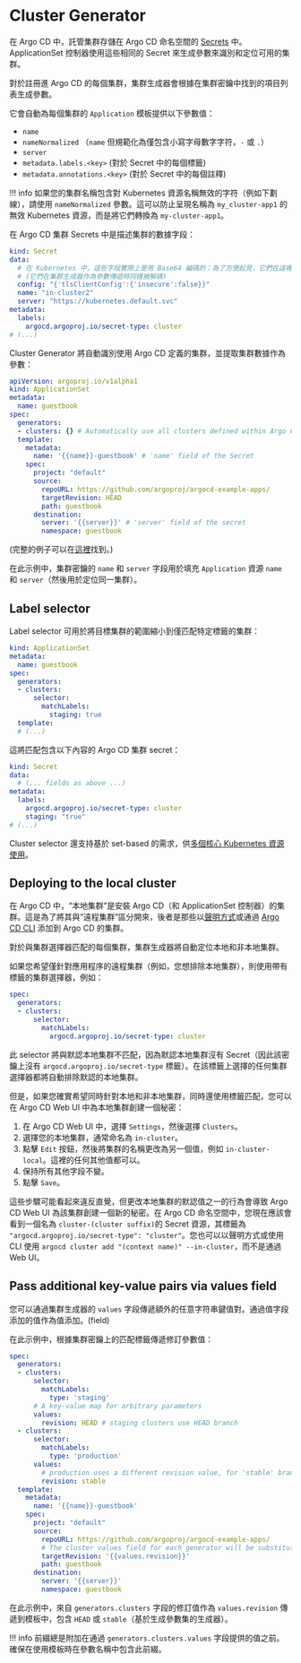 # Cluster Generator

在 Argo CD 中，託管集群存儲在 Argo CD 命名空間的 [Secrets](https://argo-cd.readthedocs.io/en/stable/operator-manual/declarative-setup/#clusters) 中。 ApplicationSet 控制器使用這些相同的 Secret 來生成參數來識別和定位可用的集群。

對於註冊進 Argo CD 的每個集群，集群生成器會根據在集群密鑰中找到的項目列表生成參數。

它會自動為每個集群的 `Application` 模板提供以下參數值：

- `name`
- `nameNormalized` （`name` 但規範化為僅包含小寫字母數字字符，`-` 或 `.`）
- `server`
- `metadata.labels.<key>` (對於 Secret 中的每個標籤)
- `metadata.annotations.<key>` (對於 Secret 中的每個註釋)

!!! info
    如果您的集群名稱包含對 Kubernetes 資源名稱無效的字符（例如下劃線），請使用 `nameNormalized` 參數。這可以防止呈現名稱為 `my_cluster-app1` 的無效 Kubernetes 資源，而是將它們轉換為 `my-cluster-app1`。

在 Argo CD 集群 Secrets 中是描述集群的數據字段：

```yaml
kind: Secret
data:
  # 在 Kubernetes 中，這些字段實際上是用 Base64 編碼的；為了方便起見，它們在這裡被解碼。
  # (它們在集群生成器作為參數傳遞時同樣被解碼)
  config: "{'tlsClientConfig':{'insecure':false}}"
  name: "in-cluster2"
  server: "https://kubernetes.default.svc"
metadata:
  labels:
    argocd.argoproj.io/secret-type: cluster
# (...)
```

Cluster Generator 將自動識別使用 Argo CD 定義的集群，並提取集群數據作為參數：

```yaml
apiVersion: argoproj.io/v1alpha1
kind: ApplicationSet
metadata:
  name: guestbook
spec:
  generators:
  - clusters: {} # Automatically use all clusters defined within Argo CD
  template:
    metadata:
      name: '{{name}}-guestbook' # 'name' field of the Secret
    spec:
      project: "default"
      source:
        repoURL: https://github.com/argoproj/argocd-example-apps/
        targetRevision: HEAD
        path: guestbook
      destination:
        server: '{{server}}' # 'server' field of the secret
        namespace: guestbook
```

(完整的例子可以在[這裡](https://github.com/argoproj/applicationset/tree/master/examples/cluster)找到。)

在此示例中，集群密鑰的 `name` 和 `server` 字段用於填充 `Application` 資源 `name` 和 `server`（然後用於定位同一集群）。

## Label selector

Label selector 可用於將目標集群的範圍縮小到僅匹配特定標籤的集群：

```yaml
kind: ApplicationSet
metadata:
  name: guestbook
spec:
  generators:
  - clusters:
      selector:
        matchLabels:
          staging: true
  template:
  # (...)
```

這將匹配包含以下內容的 Argo CD 集群 secret：

```yaml
kind: Secret
data:
  # (... fields as above ...)
metadata:
  labels:
    argocd.argoproj.io/secret-type: cluster
    staging: "true"
# (...)
```

Cluster selector 還支持基於 set-based 的需求，供[多個核心 Kubernetes 資源使用](https://kubernetes.io/docs/concepts/overview/working-with-objects/labels/#resources-that-support-set-based-requirements)。

## Deploying to the local cluster

在 Argo CD 中，“本地集群”是安裝 Argo CD（和 ApplicationSet 控制器）的集群。這是為了將其與“遠程集群”區分開來，後者是那些以[聲明方式](https://argo-cd.readthedocs.io/en/stable/operator-manual/declarative-setup/#clusters)或通過 [Argo CD CLI](https://argo-cd.readthedocs.io/en/stable/getting_started/#5-register-a-cluster-to-deploy-apps-to-optional) 添加到 Argo CD 的集群。

對於與集群選擇器匹配的每個集群，集群生成器將自動定位本地和非本地集群。

如果您希望僅針對應用程序的遠程集群（例如，您想排除本地集群），則使用帶有標籤的集群選擇器，例如：

```yaml
spec:
  generators:
  - clusters:
      selector:
        matchLabels:
          argocd.argoproj.io/secret-type: cluster
```

此 selector 將與默認本地集群不匹配，因為默認本地集群沒有 Secret（因此該密鑰上沒有 `argocd.argoproj.io/secret-type` 標籤）。在該標籤上選擇的任何集群選擇器都將自動排除默認的本地集群。

但是，如果您確實希望同時針對本地和非本地集群，同時還使用標籤匹配，您可以在 Argo CD Web UI 中為本地集群創建一個秘密：

1. 在 Argo CD Web UI 中，選擇 `Settings`，然後選擇 `Clusters`。
2. 選擇您的本地集群，通常命名為 `in-cluster`。
3. 點擊 `Edit` 按鈕，然後將集群的名稱更改為另一個值，例如 `in-cluster-local`。這裡的任何其他值都可以。
4. 保持所有其他字段不變。
5. 點擊 `Save`。

這些步驟可能看起來違反直覺，但更改本地集群的默認值之一的行為會導致 Argo CD Web UI 為該集群創建一個新的秘密。在 Argo CD 命名空間中，您現在應該會看到一個名為 `cluster-(cluster suffix)`的 Secret 資源，其標籤為 `"argocd.argoproj.io/secret-type": "cluster"`。您也可以以聲明方式或使用 CLI 使用 `argocd cluster add "(context name)" --in-cluster`，而不是通過 Web UI。

## Pass additional key-value pairs via values field

您可以通過集群生成器的 `values` 字段傳遞額外的任意字符串鍵值對。通過值字段添加的值作為值添加。(field)

在此示例中，根據集群密鑰上的匹配標籤傳遞修訂參數值：

```yaml
spec:
  generators:
  - clusters:
      selector:
        matchLabels:
          type: 'staging'
      # A key-value map for arbitrary parameters
      values:
        revision: HEAD # staging clusters use HEAD branch
  - clusters:
      selector:
        matchLabels:
          type: 'production'
      values:
        # production uses a different revision value, for 'stable' branch
        revision: stable
  template:
    metadata:
      name: '{{name}}-guestbook'
    spec:
      project: "default"
      source:
        repoURL: https://github.com/argoproj/argocd-example-apps/
        # The cluster values field for each generator will be substituted here:
        targetRevision: '{{values.revision}}'
        path: guestbook
      destination:
        server: '{{server}}'
        namespace: guestbook
```

在此示例中，來自 `generators.clusters` 字段的修訂值作為 `values.revision` 傳遞到模板中，包含 `HEAD` 或 `stable`（基於生成參數集的生成器）。

!!! info
    前綴總是附加在通過 `generators.clusters.values` 字段提供的值之前。確保在使用模板時在參數名稱中包含此前綴。

    